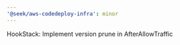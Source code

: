 ```yaml
---
'@seek/aws-codedeploy-infra': minor
---
```


HookStack: Implement version prune in AfterAllowTraffic
